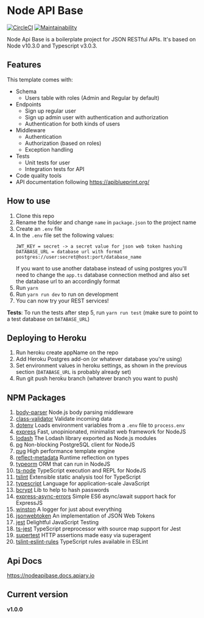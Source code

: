 # Node API Base


[![CircleCI](https://circleci.com/gh/kevquincke/node-api-base.svg?style=svg)](https://circleci.com/gh/kevquincke/node-api-base)
[![Maintainability](https://api.codeclimate.com/v1/badges/626847c10fc40fbb6c04/maintainability)](https://codeclimate.com/github/kevquincke/node-api-base/maintainability)

Node Api Base is a boilerplate project for JSON RESTful APIs. 
It's based on Node v10.3.0 and Typescript v3.0.3.

## Features

This template comes with:

- Schema
  - Users table with roles (Admin and Regular by default)
- Endpoints
  - Sign up regular user
  - Sign up admin user with authentication and authorization
  - Authentication for both kinds of users
- Middleware
  - Authentication
  - Authorization (based on roles)
  - Exception handling
- Tests
  - Unit tests for user
  - Integration tests for API
- Code quality tools
- API documentation following https://apiblueprint.org/
  
## How to use

1. Clone this repo
2. Rename the folder and change `name` in `package.json` to the project name
3. Create an `.env` file
4. In the `.env` file set the following values:
    ```
    JWT_KEY = secret -> a secret value for json web token hashing
    DATABASE_URL = database url with format postgres://user:secret@host:port/database_name
    ```
   If you want to use another database instead of using postgres you'll need to change the `app.ts` database connection
   method and also set the database url to an accordingly format
5. Run `yarn`
6. Run `yarn run dev` to run on development
7. You can now try your REST services!

**Tests**: To run the tests after step 5, run `yarn run test` (make sure to point to a test database on `DATABASE_URL`)

## Deploying to Heroku

1. Run heroku create appName on the repo
2. Add Heroku Postgres add-on (or whatever database you're using)
3. Set environment values in heroku settings, as shown in the previous section (`DATABASE_URL` is probably already set)
4. Run git push heroku branch (whatever branch you want to push)

## NPM Packages

1. [body-parser](https://www.npmjs.com/package/body-parser) Node.js body parsing middleware
2. [class-validator](https://www.npmjs.com/package/class-validator) Validate incoming data
3. [dotenv](https://www.npmjs.com/package/dotenv) Loads environment variables from a `.env` file to `process.env`
4. [express](https://www.npmjs.com/package/express) Fast, unopinionated, minimalist web framework for NodeJS
5. [lodash](https://www.npmjs.com/package/lodash) The Lodash library exported as Node.js modules
6. [pg](https://www.npmjs.com/package/pg) Non-blocking PostgreSQL client for NodeJS
7. [pug](https://www.npmjs.com/package/pug) High performance template engine
8. [reflect-metadata](https://www.npmjs.com/package/reflect-metadata) Runtime reflection on types
9. [typeorm](https://www.npmjs.com/package/typeorm) ORM that can run in NodeJS
11. [ts-node](https://www.npmjs.com/package/ts-node) TypeScript execution and REPL for NodeJS
12. [tslint](https://www.npmjs.com/package/tslint) Extensible static analysis tool for TypeScript
13. [typescript](https://www.npmjs.com/package/typescript) Language for application-scale JavaScript
14. [bcrypt](https://www.npmjs.com/package/bcrypt) Lib to help to hash passwords
15. [express-async-errors](https://www.npmjs.com/package/express-async-errors) Simple ES6 async/await support hack for ExpressJS
16. [winston](https://www.npmjs.com/package/winston) A logger for just about everything
17. [jsonwebtoken](https://www.npmjs.com/package/jsonwebtoken) An implementation of JSON Web Tokens
18. [jest](https://www.npmjs.com/package/jest) Delightful JavaScript Testing
19. [ts-jest](https://www.npmjs.com/package/ts-jest) TypeScript preprocessor with source map support for Jest
20. [supertest](https://www.npmjs.com/package/supertest) HTTP assertions made easy via superagent
21. [tslint-eslint-rules](https://www.npmjs.com/package/tslint-eslint-rules) TypeScript rules available in ESLint

## Api Docs

https://nodeapibase.docs.apiary.io

## Current version
**v1.0.0**


